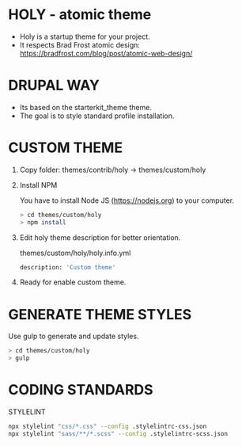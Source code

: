 # HOLY - atomic theme

- Holy is a startup theme for your project.
- It respects Brad Frost atomic design: https://bradfrost.com/blog/post/atomic-web-design/

# DRUPAL WAY

- Its based on the starterkit_theme theme.
- The goal is to style standard profile installation.

# CUSTOM THEME

1. Copy folder: themes/contrib/holy -> themes/custom/holy

2. Install NPM

	You have to install Node JS (https://nodejs.org) to your computer.

	```bash
	> cd themes/custom/holy
	> npm install
	```

3. Edit holy theme description for better orientation.

	themes/custom/holy/holy.info.yml

	```bash
	description: 'Custom theme'
	```

4. Ready for enable custom theme.

# GENERATE THEME STYLES

Use gulp to generate and update styles.

```bash
> cd themes/custom/holy
> gulp
```

# CODING STANDARDS

STYLELINT
```bash
npx stylelint "css/*.css" --config .stylelintrc-css.json
npx stylelint "sass/**/*.scss" --config .stylelintrc-scss.json
```
